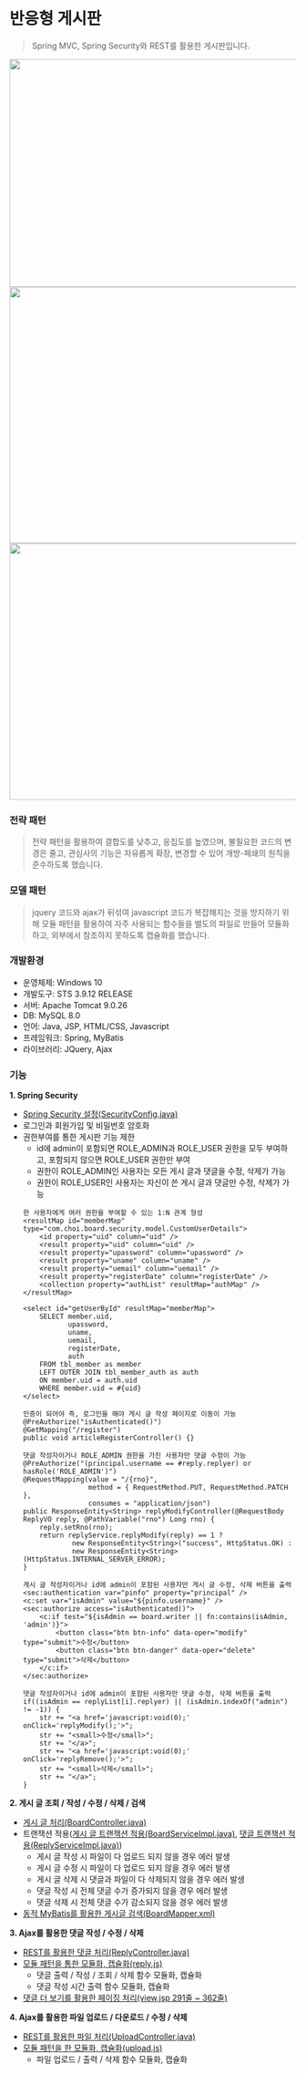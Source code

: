 # 반응형 게시판

> Spring MVC, Spring Security와 REST를 활용한 게시판입니다.

<img src="https://user-images.githubusercontent.com/42902371/134123875-29998653-795a-4a1f-9501-058f14f18d45.PNG" width="700" height="400">
<img src="https://user-images.githubusercontent.com/42902371/134125221-1fba5ebb-caa1-4842-a13c-868dd22cf56f.png" width="700" height="450">
<img src="https://user-images.githubusercontent.com/42902371/134125961-fc85f5ec-f034-4888-a88e-df8d2ae28dcf.png" width="700" height="450">

### 전략 패턴
> 전략 패턴을 활용하여 결합도를 낮추고, 응집도를 높였으며, 불필요한 코드의 변경은 줄고, 관심사의 기능은 자유롭게 확장, 변경할 수 있어 개방-페쇄의 원칙을 준수하도록 했습니다.

### 모델 패턴
> jquery 코드와 ajax가 뒤섞여 javascript 코드가 복잡해지는 것을 방지하기 위해 모듈 패턴을 활용하여 자주 사용되는 함수들을 별도의 파일로 만들어 모듈화 하고, 외부에서 참조하지 못하도록 캡슐화를 했습니다.

### 개발환경
* 운영체제: Windows 10
* 개발도구: STS 3.9.12 RELEASE
* 서버: Apache Tomcat 9.0.26
* DB: MySQL 8.0
* 언어: Java, JSP, HTML/CSS, Javascript
* 프레임워크: Spring, MyBatis
* 라이브러리: JQuery, Ajax

### 기능
**1. Spring Security**
* [Spring Security 설정(SecurityConfig.java)](https://github.com/chch8326/BoardProject/blob/main/src/main/java/com/choi/board/config/SecurityConfig.java?ts=4)
* 로그인과 회원가입 및 비밀번호 암호화
* 권한부여를 통한 게시판 기능 제한
  * id에 admin이 포함되면 ROLE_ADMIN과 ROLE_USER 권한을 모두 부여하고, 포함되지 않으면 ROLE_USER 권한만 부여
  * 권한이 ROLE_ADMIN인 사용자는 모든 게시 글과 댓글을 수정, 삭제가 가능
  * 권한이 ROLE_USER인 사용자는 자신이 쓴 게시 글과 댓글만 수정, 삭제가 가능
  ~~~
  한 사용자에게 여러 권한을 부여할 수 있는 1:N 관계 형성
  <resultMap id="memberMap" type="com.choi.board.security.model.CustomUserDetails">
      <id property="uid" column="uid" />
      <result property="uid" column="uid" />
      <result property="upassword" column="upassword" />
      <result property="uname" column="uname" />
      <result property="uemail" column="uemail" />
      <result property="registerDate" column="registerDate" />
      <collection property="authList" resultMap="authMap" />
  </resultMap>
  
  <select id="getUserById" resultMap="memberMap">
      SELECT member.uid,
             upassword,
             uname,
             uemail,
             registerDate,
             auth
      FROM tbl_member as member
      LEFT OUTER JOIN tbl_member_auth as auth
      ON member.uid = auth.uid
      WHERE member.uid = #{uid}
  </select>
  ~~~
  ~~~
  인증이 되어야 즉, 로그인을 해야 게시 글 작성 페이지로 이동이 가능
  @PreAuthorize("isAuthenticated()")
  @GetMapping("/register")
  public void articleRegisterController() {}
  
  댓글 작성자이거나 ROLE_ADMIN 권한을 가진 사용자만 댓글 수정이 가능
  @PreAuthorize("(principal.username == #reply.replyer) or hasRole('ROLE_ADMIN')")
  @RequestMapping(value = "/{rno}",
                  method = { RequestMethod.PUT, RequestMethod.PATCH },
                  consumes = "application/json")
  public ResponseEntity<String> replyModifyController(@RequestBody ReplyVO reply, @PathVariable("rno") Long rno) {
      reply.setRno(rno);
      return replyService.replyModify(reply) == 1 ?
              new ResponseEntity<String>("success", HttpStatus.OK) :
              new ResponseEntity<String>(HttpStatus.INTERNAL_SERVER_ERROR);
  }
  ~~~
  ~~~
  게시 글 작성자이거나 id에 admin이 포함된 사용자만 게시 글 수정, 삭제 버튼을 출력
  <sec:authentication var="pinfo" property="principal" />
  <c:set var="isAdmin" value="${pinfo.username}" />
  <sec:authorize access="isAuthenticated()">
      <c:if test="${isAdmin == board.writer || fn:contains(isAdmin, 'admin')}">
          <button class="btn btn-info" data-oper="modify" type="submit">수정</button>	
          <button class="btn btn-danger" data-oper="delete" type="submit">삭제</button>
      </c:if>
  </sec:authorize>
  
  댓글 작성자이거나 id에 admin이 포함된 사용자만 댓글 수정, 삭제 버튼을 출력
  if((isAdmin == replyList[i].replyer) || (isAdmin.indexOf("admin") != -1)) {
      str += "<a href='javascript:void(0);' onClick='replyModify();'>";
      str += "<small>수정</small>";
      str += "</a>";
      str += "<a href='javascript:void(0);' onClick='replyRemove();'>";
      str += "<small>삭제</small>";
      str += "</a>";
  }
  ~~~

**2. 게시 글 조회 / 작성 / 수정 / 삭제 / 검색**
* [게시 글 처리(BoardController.java)](https://github.com/chch8326/BoardProject/blob/main/src/main/java/com/choi/board/controller/BoardController.java?ts=4)
* 트랜잭션 적용([게시 글 트랜잭션 적용(BoardServiceImpl.java)](https://github.com/chch8326/BoardProject/blob/main/src/main/java/com/choi/board/service/BoardServiceImpl.java?ts=4), [댓글 트랜잭션 적용(ReplyServiceImpl.java)](https://github.com/chch8326/BoardProject/blob/main/src/main/java/com/choi/board/service/ReplyServiceImpl.java?ts=4))
  * 게시 글 작성 시 파일이 다 업로드 되지 않을 경우 에러 발생
  * 게시 글 수정 시 파일이 다 업로드 되지 않을 경우 에러 발생
  * 게시 글 삭제 시 댓글과 파일이 다 삭제되지 않을 경우 에러 발생
  * 댓글 작성 시 전체 댓글 수가 증가되지 않을 경우 에러 발생
  * 댓글 삭제 시 전체 댓글 수가 감소되지 않을 경우 에러 발생
* [동적 MyBatis를 활용한 게시글 검색(BoardMapper.xml)](https://github.com/chch8326/BoardProject/blob/main/src/main/resources/com/choi/board/mapper/BoardMapper.xml?ts=4)

**3. Ajax를 활용한 댓글 작성 / 수정 / 삭제**
* [REST를 활용한 댓글 처리(ReplyController.java)](https://github.com/chch8326/BoardProject/blob/main/src/main/java/com/choi/board/controller/ReplyController.java?ts=4)
* [모듈 패턴을 통한 모듈화, 캡슐화(reply.js)](https://github.com/chch8326/BoardProject/blob/main/src/main/webapp/resources/js/reply.js?ts=4)
  * 댓글 출력 / 작성 / 조회 / 삭제 함수 모듈화, 캡슐화
  * 댓글 작성 시간 출력 함수 모듈화, 캡슐화
* [댓글 더 보기를 활용한 페이징 처리(view.jsp 291줄 ~ 362줄)](https://github.com/chch8326/BoardProject/blob/main/src/main/webapp/WEB-INF/views/board/view.jsp?ts=4)

**4. Ajax를 활용한 파일 업로드 / 다운로드 / 수정 / 삭제**
* [REST를 활용한 파일 처리(UploadController.java)](https://github.com/chch8326/BoardProject/blob/main/src/main/java/com/choi/board/controller/UploadController.java?ts=4)
* [모듈 패턴을 한 모듈화, 캡슐화(upload.js)](https://github.com/chch8326/BoardProject/blob/main/src/main/webapp/resources/js/upload.js?ts=4)
  * 파일 업로드 / 출력 / 삭제 함수 모듈화, 캡슐화
